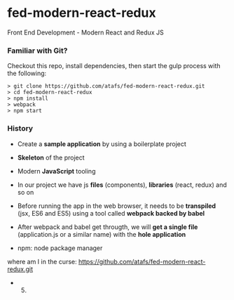 # fed-modern-react-redux
Front End Development - Modern React and Redux JS

### Familiar with Git?
Checkout this repo, install dependencies, then start the gulp process with the following:

```
> git clone https://github.com/atafs/fed-modern-react-redux.git
> cd fed-modern-react-redux
> npm install
> webpack
> npm start
```

### History
- Create a **sample application** by using a boilerplate project
- **Skeleton** of the project
- Modern **JavaScript** tooling
- In our project we have js **files** (components), **libraries** (react, redux) and so on
- Before running the app in the web browser, it needs to be **transpiled** (jsx, ES6 and ES5) using a tool called **webpack backed by babel**
- After webpack and babel get througth, we will **get a single file** (application.js or a similar name) with the **hole application**

- npm: node package manager








where am I in the curse:
https://github.com/atafs/fed-modern-react-redux.git
- 5.
